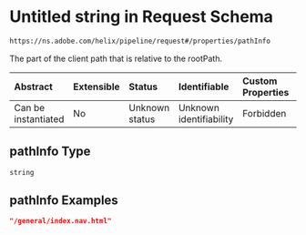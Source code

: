 # Untitled string in Request Schema

```txt
https://ns.adobe.com/helix/pipeline/request#/properties/pathInfo
```

The part of the client path that is relative to the rootPath.

| Abstract            | Extensible | Status         | Identifiable            | Custom Properties | Additional Properties | Access Restrictions | Defined In                                                         |
| :------------------ | :--------- | :------------- | :---------------------- | :---------------- | :-------------------- | :------------------ | :----------------------------------------------------------------- |
| Can be instantiated | No         | Unknown status | Unknown identifiability | Forbidden         | Allowed               | none                | [request.schema.json*](request.schema.json "open original schema") |

## pathInfo Type

`string`

## pathInfo Examples

```json
"/general/index.nav.html"
```
